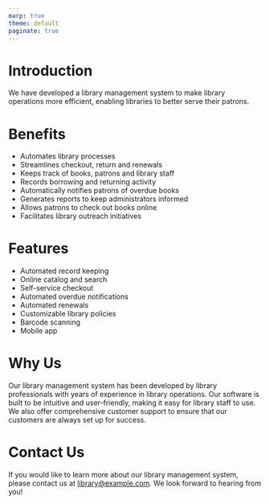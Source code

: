 ```yaml
---
marp: true
theme: default
paginate: true
---
```

# Introduction

We have developed a library management system to make library operations more efficient, enabling libraries to better serve their patrons. 

# Benefits 

* Automates library processes
* Streamlines checkout, return and renewals
* Keeps track of books, patrons and library staff
* Records borrowing and returning activity
* Automatically notifies patrons of overdue books
* Generates reports to keep administrators informed
* Allows patrons to check out books online
* Facilitates library outreach initiatives

# Features

* Automated record keeping
* Online catalog and search
* Self-service checkout
* Automated overdue notifications
* Automated renewals
* Customizable library policies
* Barcode scanning
* Mobile app

# Why Us

Our library management system has been developed by library professionals with years of experience in library operations. Our software is built to be intuitive and user-friendly, making it easy for library staff to use. We also offer comprehensive customer support to ensure that our customers are always set up for success.

# Contact Us

If you would like to learn more about our library management system, please contact us at [library@example.com](mailto:library@example.com). We look forward to hearing from you!
  